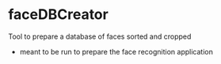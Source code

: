 # faceDBCreator
Tool to prepare a database of faces sorted and cropped


- meant to be run to prepare the face recognition application
